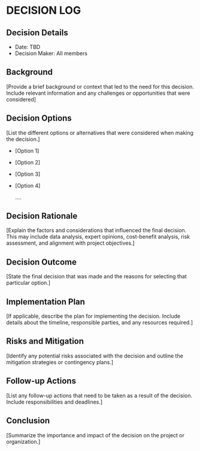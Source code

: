 # DECISION LOG 
## Decision Details 
- Date: TBD
- Decision Maker: All members
  
## Background 
[Provide a brief background or context that led to the need for this decision. Include relevant information and any challenges or opportunities that were considered] 

## Decision Options 

[List the different options or alternatives that were considered when making the decision.] 

- [Option 1] 

- [Option 2] 

- [Option 3] 

- [Option 4] 

  …. 

## Decision Rationale 
[Explain the factors and considerations that influenced the final decision. This may include data analysis, expert opinions, cost-benefit analysis, risk assessment, and alignment with project objectives.] 

## Decision Outcome 
[State the final decision that was made and the reasons for selecting that particular option.] 

## Implementation Plan 

[If applicable, describe the plan for implementing the decision. Include details about the timeline, responsible parties, and any resources required.] 

## Risks and Mitigation 

[Identify any potential risks associated with the decision and outline the mitigation strategies or contingency plans.] 

## Follow-up Actions 

[List any follow-up actions that need to be taken as a result of the decision. Include responsibilities and deadlines.] 

## Conclusion 

[Summarize the importance and impact of the decision on the project or organization.] 